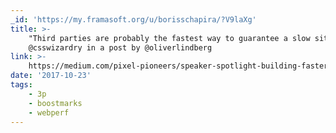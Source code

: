 ```yaml
---
_id: 'https://my.framasoft.org/u/borisschapira/?V9laXg'
title: >-
    "Third parties are probably the fastest way to guarantee a slow site…"
    @csswizardry in a post by @oliverlindberg
link: >-
    https://medium.com/pixel-pioneers/speaker-spotlight-building-faster-websites-with-harry-roberts-86aabde75b0f
date: '2017-10-23'
tags:
    - 3p
    - boostmarks
    - webperf
---
```


<div class="markdown"><p></p></div>
